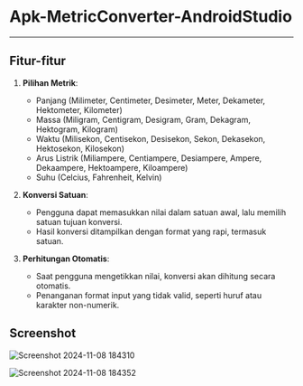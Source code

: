 # Apk-MetricConverter-AndroidStudio
---
## Fitur-fitur

1. **Pilihan Metrik**:
   - Panjang (Milimeter, Centimeter, Desimeter, Meter, Dekameter, Hektometer, Kilometer)
   - Massa (Miligram, Centigram, Desigram, Gram, Dekagram, Hektogram, Kilogram)
   - Waktu (Milisekon, Centisekon, Desisekon, Sekon, Dekasekon, Hektosekon, Kilosekon)
   - Arus Listrik (Miliampere, Centiampere, Desiampere, Ampere, Dekaampere, Hektoampere, Kiloampere)
   - Suhu (Celcius, Fahrenheit, Kelvin)

2. **Konversi Satuan**:
   - Pengguna dapat memasukkan nilai dalam satuan awal, lalu memilih satuan tujuan konversi.
   - Hasil konversi ditampilkan dengan format yang rapi, termasuk satuan.

3. **Perhitungan Otomatis**:
   - Saat pengguna mengetikkan nilai, konversi akan dihitung secara otomatis.
   - Penanganan format input yang tidak valid, seperti huruf atau karakter non-numerik.

## Screenshot
![Screenshot 2024-11-08 184310](https://github.com/user-attachments/assets/2eba86d7-1822-4077-9b7d-5a1d38be49a2)

![Screenshot 2024-11-08 184352](https://github.com/user-attachments/assets/61026141-640c-4e15-8b07-ca50187b9473)

